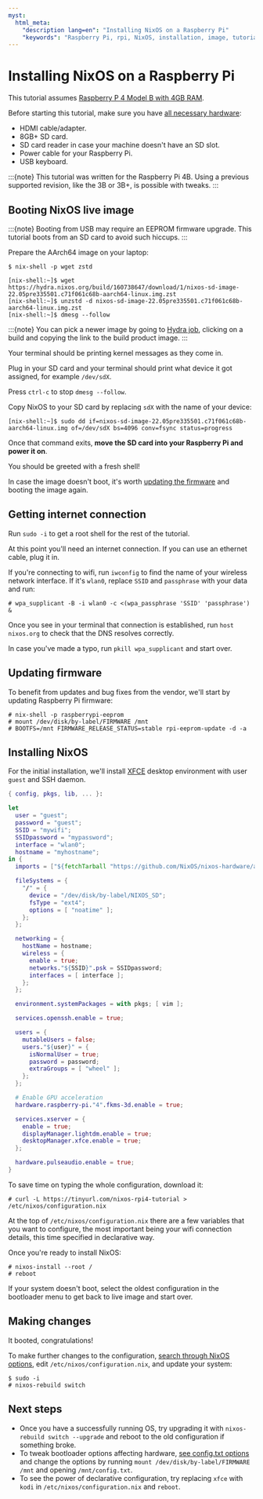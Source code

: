 ```yaml
---
myst:
  html_meta:
    "description lang=en": "Installing NixOS on a Raspberry Pi"
    "keywords": "Raspberry Pi, rpi, NixOS, installation, image, tutorial"
---
```



# Installing NixOS on a Raspberry Pi

This tutorial assumes [Raspberry P 4 Model B with 4GB RAM](https://www.raspberrypi.org/products/raspberry-pi-4-model-b/).

Before starting this tutorial, make sure you have
[all necessary hardware](https://projects.raspberrypi.org/en/projects/raspberry-pi-setting-up/1):

- HDMI cable/adapter.
- 8GB+ SD card.
- SD card reader in case your machine doesn't have an SD slot.
- Power cable for your Raspberry Pi.
- USB keyboard.

:::{note}
This tutorial was written for the Raspberry Pi 4B. Using a previous supported revision, like the 3B or 3B+, is possible with tweaks.
:::

## Booting NixOS live image

:::{note}
Booting from USB may require an EEPROM firmware upgrade. This tutorial boots from an SD card to avoid such hiccups.
:::

Prepare the AArch64 image on your laptop:

```shell-session
$ nix-shell -p wget zstd

[nix-shell:~]$ wget https://hydra.nixos.org/build/160738647/download/1/nixos-sd-image-22.05pre335501.c71f061c68b-aarch64-linux.img.zst
[nix-shell:~]$ unzstd -d nixos-sd-image-22.05pre335501.c71f061c68b-aarch64-linux.img.zst
[nix-shell:~]$ dmesg --follow
```

:::{note}
You can pick a newer image by going to [Hydra job](https://hydra.nixos.org/job/nixos/trunk-combined/nixos.sd_image.aarch64-linux),
clicking on a build and copying the link to the build product image.
:::

Your terminal should be printing kernel messages as they come in.

Plug in your SD card and your terminal should print what device it got assigned, for example `/dev/sdX`.

Press `ctrl-c` to stop `dmesg --follow`.

Copy NixOS to your SD card by replacing `sdX` with the name of your device:

```console
[nix-shell:~]$ sudo dd if=nixos-sd-image-22.05pre335501.c71f061c68b-aarch64-linux.img of=/dev/sdX bs=4096 conv=fsync status=progress
```

Once that command exits, **move the SD card into your Raspberry Pi and power it on**.

You should be greeted with a fresh shell!

In case the image doesn't boot, it's worth [updating the firmware](https://www.raspberrypi.org/documentation/computers/raspberry-pi.html#updating-the-bootloader) and booting the image again.

## Getting internet connection

Run `sudo -i` to get a root shell for the rest of the tutorial.

At this point you'll need an internet connection. If you can use an ethernet cable, plug it in.

If you're connecting to wifi, run `iwconfig` to find the name of your wireless network interface. If it's `wlan0`, replace `SSID` and `passphrase` with your data and run:

```shell-session
# wpa_supplicant -B -i wlan0 -c <(wpa_passphrase 'SSID' 'passphrase') &
```

Once you see in your terminal that connection is established, run `host nixos.org` to check that the DNS resolves correctly.

In case you've made a typo, run `pkill wpa_supplicant` and start over.

## Updating firmware

To benefit from updates and bug fixes from the vendor, we'll start by updating Raspberry Pi firmware:

```shell-session
# nix-shell -p raspberrypi-eeprom
# mount /dev/disk/by-label/FIRMWARE /mnt
# BOOTFS=/mnt FIRMWARE_RELEASE_STATUS=stable rpi-eeprom-update -d -a
```

## Installing NixOS

For the initial installation, we'll install [XFCE](https://www.xfce.org/) desktop environment with user `guest` and SSH daemon.

```nix
{ config, pkgs, lib, ... }:

let
  user = "guest";
  password = "guest";
  SSID = "mywifi";
  SSIDpassword = "mypassword";
  interface = "wlan0";
  hostname = "myhostname";
in {
  imports = ["${fetchTarball "https://github.com/NixOS/nixos-hardware/archive/936e4649098d6a5e0762058cb7687be1b2d90550.tar.gz" }/raspberry-pi/4"];

  fileSystems = {
    "/" = {
      device = "/dev/disk/by-label/NIXOS_SD";
      fsType = "ext4";
      options = [ "noatime" ];
    };
  };

  networking = {
    hostName = hostname;
    wireless = {
      enable = true;
      networks."${SSID}".psk = SSIDpassword;
      interfaces = [ interface ];
    };
  };

  environment.systemPackages = with pkgs; [ vim ];

  services.openssh.enable = true;

  users = {
    mutableUsers = false;
    users."${user}" = {
      isNormalUser = true;
      password = password;
      extraGroups = [ "wheel" ];
    };
  };

  # Enable GPU acceleration
  hardware.raspberry-pi."4".fkms-3d.enable = true;

  services.xserver = {
    enable = true;
    displayManager.lightdm.enable = true;
    desktopManager.xfce.enable = true;
  };

  hardware.pulseaudio.enable = true;
}
```

To save time on typing the whole configuration, download it:

```shell-session
# curl -L https://tinyurl.com/nixos-rpi4-tutorial > /etc/nixos/configuration.nix
```

At the top of `/etc/nixos/configuration.nix` there are a few variables that you want to configure, the most important being your wifi connection details, this time specified in declarative way.

Once you're ready to install NixOS:

```shell-session
# nixos-install --root /
# reboot
```

If your system doesn't boot, select the oldest configuration in the bootloader menu to get back to live image and start over.

## Making changes

It booted, congratulations!

To make further changes to the configuration, [search through NixOS options](https://search.nixos.org/options),
edit `/etc/nixos/configuration.nix`, and update your system:

```shell-session
$ sudo -i
# nixos-rebuild switch
```

## Next steps

- Once you have a successfully running OS, try upgrading it with `nixos-rebuild switch --upgrade` and reboot to the old configuration if something broke.
- To tweak bootloader options affecting hardware, [see config.txt options](https://www.raspberrypi.org/documentation/configuration/config-txt/) and change the options by running `mount /dev/disk/by-label/FIRMWARE /mnt` and opening `/mnt/config.txt`.
- To see the power of declarative configuration, try replacing `xfce` with `kodi` in `/etc/nixos/configuration.nix` and `reboot`.
